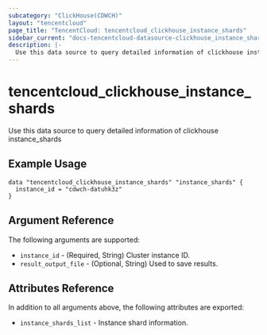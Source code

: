 ```yaml
---
subcategory: "ClickHouse(CDWCH)"
layout: "tencentcloud"
page_title: "TencentCloud: tencentcloud_clickhouse_instance_shards"
sidebar_current: "docs-tencentcloud-datasource-clickhouse_instance_shards"
description: |-
  Use this data source to query detailed information of clickhouse instance_shards
---
```


# tencentcloud_clickhouse_instance_shards

Use this data source to query detailed information of clickhouse instance_shards

## Example Usage

```hcl
data "tencentcloud_clickhouse_instance_shards" "instance_shards" {
  instance_id = "cdwch-datuhk3z"
}
```

## Argument Reference

The following arguments are supported:

* `instance_id` - (Required, String) Cluster instance ID.
* `result_output_file` - (Optional, String) Used to save results.

## Attributes Reference

In addition to all arguments above, the following attributes are exported:

* `instance_shards_list` - Instance shard information.


